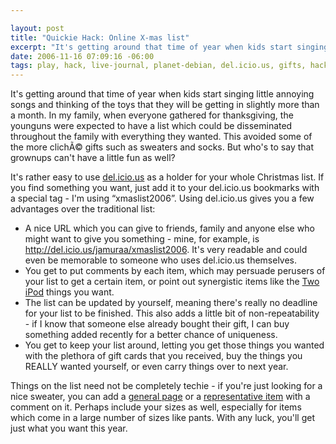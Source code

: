 ```yaml
--- 

layout: post
title: "Quickie Hack: Online X-mas list"
excerpt: "It's getting around that time of year when kids start singing little annoying songs and thinking of the toys that they will be getting in slightly more than a month.  In my family, when everyone gathered for thanksgiving, the younguns were expected to have a list which could be disseminated throughout the family with everything they wanted.  This avoided some of the more clich\xC3\x83\xC2\xA9 gifts such as sweaters and socks."
date: 2006-11-16 07:09:16 -06:00
tags: play, hack, live-journal, planet-debian, del.icio.us, gifts, hacks
---
```

It's getting around that time of year when kids start singing little annoying songs and thinking of the toys that they will be getting in slightly more than a month.  In my family, when everyone gathered for thanksgiving, the younguns were expected to have a list which could be disseminated throughout the family with everything they wanted.  This avoided some of the more clichÃ© gifts such as sweaters and socks.  But who's to say that grownups can't have a little fun as well?

It's rather easy to use <a title="Online Social Bookmarking" href="http://del.icio.us">del.icio.us</a> as a holder for your whole Christmas list.  If you find something you want, just add it to your del.icio.us bookmarks with a special tag - I'm using “xmaslist2006”.  Using del.icio.us gives you a few advantages over the traditional list:
<ul>
	<li> A nice URL which you can give to friends, family and anyone else who might want to give you something - mine, for example, is <a title="Jamuraa's Xmas List 2006" href="http://del.icio.us/jamuraa/xmaslist2006">http://del.icio.us/jamuraa/xmaslist2006</a>.  It's very readable and could even be memorable to someone who uses del.icio.us themselves.</li>
	<li> You get to put comments by each item, which may persuade perusers of your list to get a certain item, or point out synergistic items like the <a title="iPod Screen Protector" href="http://www.welovemacs.com/apl6006.html">Two</a> <a title="iPod Screen Scratch Remover" href="http://www.welovemacs.com/apspolish.html">iPod</a> things you want.</li>
	<li> The list can be updated by yourself, meaning there's really no deadline for your list to be finished.  This also adds a little bit of non-repeatability - if I know that someone else already bought their gift, I can buy something added recently for a better chance of uniqueness.</li>
	<li> You get to keep your list around, letting you get those things you wanted with the plethora of gift cards that you received, buy the things you REALLY wanted yourself, or even carry things over to next year.</li>
</ul>
Things on the list need not be completely techie - if you're just looking for a nice sweater, you can add a <a title="Land's End Sweaters" href="http://www.landsend.com/cd/index/fp/0,,17,00.html">general page</a> or a <a href="http://www.llbean.com/webapp/wcs/stores/servlet/CategoryDisplay?page=double-l-cotton-sweater&amp;categoryId=23158&amp;storeId=1&amp;catalogId=1&amp;langId=-1&amp;parentCategory=6309&amp;cat4=6306&amp;shop_method=pp&amp;feat=6309-tn">representative item</a> with a comment on it. Perhaps include your sizes as well, especially for items which come in a large number of sizes like pants.  With any luck, you'll get just what you want this year.

